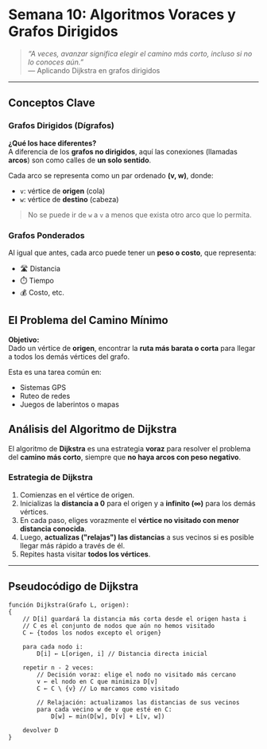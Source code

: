 
# Semana 10: Algoritmos Voraces y Grafos Dirigidos

> _“A veces, avanzar significa elegir el camino más corto, incluso si no lo conoces aún.”_  
> — Aplicando Dijkstra en grafos dirigidos

---

## Conceptos Clave

### Grafos Dirigidos (Dígrafos)

**¿Qué los hace diferentes?**  
A diferencia de los **grafos no dirigidos**, aquí las conexiones (llamadas **arcos**) son como calles de **un solo sentido**.  

 Cada arco se representa como un par ordenado **(v, w)**, donde:
- `v`: vértice de **origen** (cola)
- `w`: vértice de **destino** (cabeza)

>  No se puede ir de `w` a `v` a menos que exista otro arco que lo permita.


### Grafos Ponderados

Al igual que antes, cada arco puede tener un **peso o costo**, que representa:
- 🛣️ Distancia
- ⏱️ Tiempo
- 💰 Costo, etc.


## El Problema del Camino Mínimo

**Objetivo:**  
Dado un vértice de **origen**, encontrar la **ruta más barata o corta** para llegar a todos los demás vértices del grafo.

Esta es una tarea común en:
- Sistemas GPS
- Ruteo de redes
- Juegos de laberintos o mapas


## Análisis del Algoritmo de Dijkstra

El algoritmo de **Dijkstra** es una estrategia **voraz** para resolver el problema del **camino más corto**, siempre que **no haya arcos con peso negativo**.

### Estrategia de Dijkstra

1. Comienzas en el vértice de origen.  
2. Inicializas la **distancia a 0** para el origen y a **infinito (∞)** para los demás vértices.
3. En cada paso, eliges vorazmente el **vértice no visitado con menor distancia conocida**.
4. Luego, **actualizas ("relajas") las distancias** a sus vecinos si es posible llegar más rápido a través de él.
5. Repites hasta visitar **todos los vértices**.

---

## Pseudocódigo de Dijkstra

```pseudo
función Dijkstra(Grafo L, origen):
{
    // D[i] guardará la distancia más corta desde el origen hasta i
    // C es el conjunto de nodos que aún no hemos visitado
    C ← {todos los nodos excepto el origen} 

    para cada nodo i:
        D[i] ← L[origen, i] // Distancia directa inicial

    repetir n - 2 veces:
        // Decisión voraz: elige el nodo no visitado más cercano
        v ← el nodo en C que minimiza D[v] 
        C ← C \ {v} // Lo marcamos como visitado

        // Relajación: actualizamos las distancias de sus vecinos
        para cada vecino w de v que esté en C:
            D[w] ← min(D[w], D[v] + L[v, w]) 

    devolver D
}
